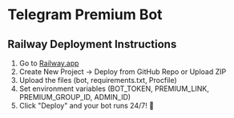 # Telegram Premium Bot

## Railway Deployment Instructions

1. Go to [Railway.app](https://railway.app)
2. Create New Project → Deploy from GitHub Repo or Upload ZIP
3. Upload the files (bot, requirements.txt, Procfile)
4. Set environment variables (BOT_TOKEN, PREMIUM_LINK, PREMIUM_GROUP_ID, ADMIN_ID)
5. Click "Deploy" and your bot runs 24/7! 🎯
